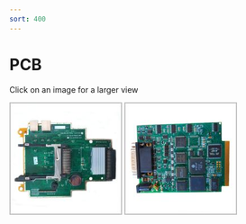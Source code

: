 ```yaml
---
sort: 400
---
```

# PCB

Click on an image for a larger view

[![](pcb_01_t.jpg)](pcb_01.jpg)
[![](pcb_02_t.jpg)](pcb_02.jpg)
